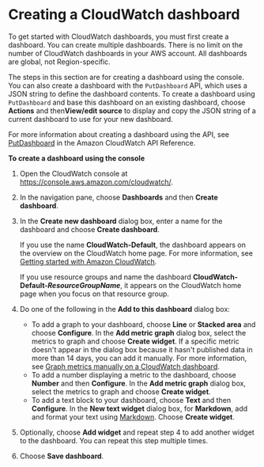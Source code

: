# Creating a CloudWatch dashboard<a name="create_dashboard"></a>

To get started with CloudWatch dashboards, you must first create a dashboard\. You can create multiple dashboards\. There is no limit on the number of CloudWatch dashboards in your AWS account\. All dashboards are global, not Region\-specific\.

The steps in this section are for creating a dashboard using the console\. You can also create a dashboard with the `PutDashboard` API, which uses a JSON string to define the dashboard contents\. To create a dashboard using `PutDashboard` and base this dashboard on an existing dashboard, choose **Actions** and then**View/edit source** to display and copy the JSON string of a current dashboard to use for your new dashboard\.

For more information about creating a dashboard using the API, see [PutDashboard](https://docs.aws.amazon.com/AmazonCloudWatch/latest/APIReference/API_PutDashboard.html) in the Amazon CloudWatch API Reference\.

**To create a dashboard using the console**

1. Open the CloudWatch console at [https://console\.aws\.amazon\.com/cloudwatch/](https://console.aws.amazon.com/cloudwatch/)\.

1. In the navigation pane, choose **Dashboards** and then **Create dashboard**\.

1. In the **Create new dashboard** dialog box, enter a name for the dashboard and choose **Create dashboard**\.

   If you use the name **CloudWatch\-Default**, the dashboard appears on the overview on the CloudWatch home page\. For more information, see [Getting started with Amazon CloudWatch](GettingStarted.md)\.

   If you use resource groups and name the dashboard **CloudWatch\-Default\-*ResourceGroupName***, it appears on the CloudWatch home page when you focus on that resource group\.

1. Do one of the following in the **Add to this dashboard** dialog box:
   + To add a graph to your dashboard, choose **Line** or **Stacked area** and choose **Configure**\. In the **Add metric graph** dialog box, select the metrics to graph and choose **Create widget**\. If a specific metric doesn't appear in the dialog box because it hasn't published data in more than 14 days, you can add it manually\. For more information, see [Graph metrics manually on a CloudWatch dashboard](add_old_metrics_to_graph.md)\.
   + To add a number displaying a metric to the dashboard, choose **Number** and then **Configure**\. In the **Add metric graph** dialog box, select the metrics to graph and choose **Create widget**\.
   + To add a text block to your dashboard, choose **Text** and then **Configure**\. In the **New text widget** dialog box, for **Markdown**, add and format your text using [Markdown](https://docs.aws.amazon.com/general/latest/gr/aws-markdown.html)\. Choose **Create widget**\.

1. Optionally, choose **Add widget** and repeat step 4 to add another widget to the dashboard\. You can repeat this step multiple times\.

1. Choose **Save dashboard**\.